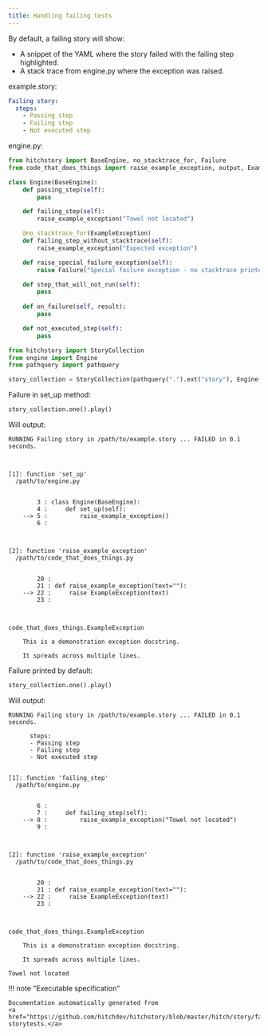 ```yaml
---
title: Handling failing tests
---
```




By default, a failing story will show:

* A snippet of the YAML where the story failed with the failing step highlighted.
* A stack trace from engine.py where the exception was raised.




example.story:

```yaml
Failing story:
  steps:
    - Passing step
    - Failing step
    - Not executed step

```









engine.py:

```python
from hitchstory import BaseEngine, no_stacktrace_for, Failure
from code_that_does_things import raise_example_exception, output, ExampleException

class Engine(BaseEngine):
    def passing_step(self):
        pass

    def failing_step(self):
        raise_example_exception("Towel not located")

    @no_stacktrace_for(ExampleException)
    def failing_step_without_stacktrace(self):
        raise_example_exception("Expected exception")

    def raise_special_failure_exception(self):
        raise Failure("Special failure exception - no stacktrace printed!")

    def step_that_will_not_run(self):
        pass
        
    def on_failure(self, result):
        pass

    def not_executed_step(self):
        pass

```



```python
from hitchstory import StoryCollection
from engine import Engine
from pathquery import pathquery

story_collection = StoryCollection(pathquery(".").ext("story"), Engine())

```




Failure in set_up method:




```python
story_collection.one().play()
```

Will output:
```
RUNNING Failing story in /path/to/example.story ... FAILED in 0.1 seconds.



[1]: function 'set_up'
  /path/to/engine.py


        3 : class Engine(BaseEngine):
        4 :     def set_up(self):
    --> 5 :         raise_example_exception()
        6 :



[2]: function 'raise_example_exception'
  /path/to/code_that_does_things.py


        20 :
        21 : def raise_example_exception(text=""):
    --> 22 :     raise ExampleException(text)
        23 :



code_that_does_things.ExampleException

    This is a demonstration exception docstring.

    It spreads across multiple lines.
```






Failure printed by default:




```python
story_collection.one().play()
```

Will output:
```
RUNNING Failing story in /path/to/example.story ... FAILED in 0.1 seconds.

      steps:
      - Passing step
      - Failing step
      - Not executed step


[1]: function 'failing_step'
  /path/to/engine.py


        6 :
        7 :     def failing_step(self):
    --> 8 :         raise_example_exception("Towel not located")
        9 :



[2]: function 'raise_example_exception'
  /path/to/code_that_does_things.py


        20 :
        21 : def raise_example_exception(text=""):
    --> 22 :     raise ExampleException(text)
        23 :



code_that_does_things.ExampleException

    This is a demonstration exception docstring.

    It spreads across multiple lines.

Towel not located
```











!!! note "Executable specification"

    Documentation automatically generated from 
    <a href="https://github.com/hitchdev/hitchstory/blob/master/hitch/story/failure.story">failure.story
    storytests.</a>

